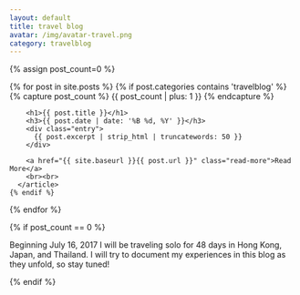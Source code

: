 ```yaml
---
layout: default
title: travel blog
avatar: /img/avatar-travel.png
category: travelblog
---
```


<div class="posts">
  
  {% assign post_count=0 %}

  {% for post in site.posts %}
    {% if post.categories contains 'travelblog' %}
      {% capture post_count %} {{ post_count | plus: 1 }} {% endcapture %}
      <article class="post">

        <h1>{{ post.title }}</h1>
        <h3>{{ post.date | date: '%B %d, %Y' }}</h3>
        <div class="entry">
          {{ post.excerpt | strip_html | truncatewords: 50 }}
        </div>

        <a href="{{ site.baseurl }}{{ post.url }}" class="read-more">Read More</a>
        <br><br>
      </article>
    {% endif %}
  {% endfor %}

  {% if post_count == 0 %}
    <p>Beginning July 16, 2017 I will be traveling solo for 48 days in Hong Kong, Japan, and Thailand. I will try to document my experiences in this blog as they unfold, so stay tuned!</p>
  {% endif %}

</div>
